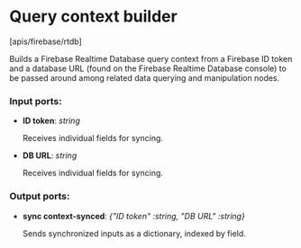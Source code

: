 # Query context builder

[apis/firebase/rtdb]

Builds a Firebase Realtime Database query context from a Firebase ID token and a database URL (found on the Firebase Realtime Database console) to be passed around among related data querying and manipulation nodes.

### Input ports:

* __ID token__: _string_

    Receives individual fields for syncing.



* __DB URL__: _string_

    Receives individual fields for syncing.



### Output ports:

* __sync context-synced__: _{"ID token" :string, "DB URL" :string}_

    Sends synchronized inputs as a dictionary, indexed by field.



